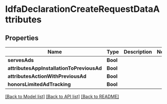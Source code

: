 # IdfaDeclarationCreateRequestDataAttributes

## Properties
Name | Type | Description | Notes
------------ | ------------- | ------------- | -------------
**servesAds** | **Bool** |  | 
**attributesAppInstallationToPreviousAd** | **Bool** |  | 
**attributesActionWithPreviousAd** | **Bool** |  | 
**honorsLimitedAdTracking** | **Bool** |  | 

[[Back to Model list]](../README.md#documentation-for-models) [[Back to API list]](../README.md#documentation-for-api-endpoints) [[Back to README]](../README.md)


